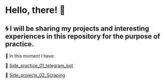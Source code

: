 # Hello, there! :wave:

:cyclone: I will be sharing my projects and interesting experiences in this repository for the purpose of practice.
---

:large_blue_diamond: In this moment I have:

:small_blue_diamond: [Side_practice_01_telegram_bot](https://github.com/Good-PJ/Side_projects/tree/master/Side_practice_01_telegram_bot)

:small_blue_diamond: [Side_projects_02_Scraping](https://github.com/Good-PJ/Side_projects/tree/master/Side_projects_02_Scraping)